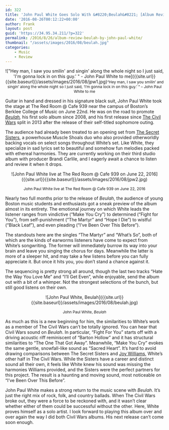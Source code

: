 ```yaml
---
id: 322
title: 'John Paul White Goes Solo With &#8220;Beulah&#8221; [Album Review]'
date: '2016-08-26T00:12:22+00:00'
author: Frank
layout: post
guid: 'https://34.95.34.211/?p=322'
permalink: /2016/8/26/album-review-beulah-by-john-paul-white/
thumbnail: "/assets/images/2016/08/beulah.jpg"
categories:
    - Music
    - Review
---
```

<div markdown="1" style="text-align: center;">
!["Hey man, I saw you smilin' and singin' along the whole night so I just said, 'I'm gonna lock in on this guy.' " - John Paul White to me]({{site.url}}{{site.baseurl}}/assets/images/2016/08/jpw1.jpg)<span style="font-size:12px">“Hey man, I saw you smilin’ and singin’ along the whole night so I just said, ‘I’m gonna lock in on this guy.’ ” – John Paul White to me</span>
</div>

Guitar in hand and dressed in his signature black suit, John Paul White took the stage at The Red Room @ Cafe 939 near the campus of Boston’s Berklee College of Music on June 22nd. He was on the road to promote *[Beulah](https://itunes.apple.com/us/album/beulah/id1113179373),* his first solo album since 2008, and his first release since [The Civil Wars](https://itunes.apple.com/us/artist/the-civil-wars/id338978323) split in 2013 after the release of their self-titled sophomore outing.

The audience had already been treated to an opening set from [The Secret Sisters](https://itunes.apple.com/us/artist/the-secret-sisters/id385989121), a powerhouse Muscle Shoals duo who also provided otherworldly backing vocals on select songs throughout White’s set. Like White, they specialize in sad lyrics set to beautiful and somehow fun melodies packed with ethereal harmonies. They are currently working on their third studio album with producer Brandi Carlile, and I eagerly await a chance to listen and review it when it drops.

<div markdown="1" style="text-align: center;">
![John Paul White live at The Red Room @ Cafe 939 on June 22, 2016]({{site.url}}{{site.baseurl}}/assets/images/2016/08/jpw2.jpg)

<span style="font-size:12px">John Paul White live at The Red Room @ Cafe 939 on June 22, 2016</span>
</div>

Nearly two full months prior to the release of *Beulah*, the audience of young Boston music students and enthusiasts got a sneak preview of the album almost in its entirety. The emotional journey on which White leads the listener ranges from vindictive (“Make You Cry”) to determined (“Fight for You”), from self-punishment (“The Martyr” and “Hope I Die”) to wistful (“Black Leaf”), and even pleading (“I’ve Been Over This Before”).

The standouts here are the singles “The Martyr” and “What’s So”, both of which are the kinds of earworms listeners have come to expect from White’s songwriting. The former will immediately burrow its way into your brain and leave you singing the chorus for days. Meanwhile the latter is more of a sleeper hit, and may take a few listens before you can fully appreciate it. But once it hits you, you don’t stand a chance against it.

The sequencing is pretty strong all around, though the last two tracks “Hate the Way You Love Me” and “I’ll Get Even”, while enjoyable, send the album out with a bit of a whimper. Not the strongest selections of the bunch, but still good listens on their own.

<div markdown="1" style="text-align: center;">
![John Paul White, Beulah]({{site.url}}{{site.baseurl}}/assets/images/2016/08/beulah.jpg)

<span style="font-size:12px">John Paul White, *Beulah*</span>
</div>

As much as this is a new beginning for him, the similarities to White’s work as a member of The Civil Wars can’t be totally ignored. You can hear that Civil Wars sound on *Beulah*. In particular, “Fight For You” starts off with a driving acoustic riff reminiscent of “Barton Hollow” and it has structural similarities to “The One That Got Away”. Meanwhile, “Make You Cry” evokes the same gentle, snowfall-like sound as “Sacred Heart”. It’s hard to avoid drawing comparisons between The Secret Sisters and [Joy Williams](https://itunes.apple.com/us/artist/joy-williams/id1504248), White’s other half in The Civil Wars. While the Sisters have a career and distinct sound all their own, it feels like White knew his sound was missing the harmonies Williams provided, and the Sisters were the perfect partners for this project. The result is a haunting and moving sound, most noticeable on “I’ve Been Over This Before”.

John Paul White makes a strong return to the music scene with *Beulah*. It’s just the right mix of rock, folk, and country ballads. When The Civil Wars broke out, they were a force to be reckoned with, and it wasn’t clear whether either of them could be successful without the other. Here, White proves himself as a solo artist. I look forward to playing this album over and over again the way I did both Civil Wars albums. His next release can’t come soon enough.